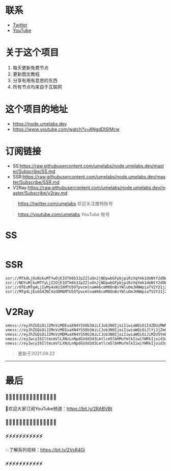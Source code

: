 # 联系
* [Twitter](https://twitter.com/UmeLabs)
* [YouTube](https://www.youtube.com/UmeLabs?sub_confirmation=1)


# 关于这个项目
1. 每天更新免费节点
2. 更新图文教程
3. 分享有用有意思的东西
4. 所有节点均来自于互联网

# 这个项目的地址

* https://node.umelabs.dev
* https://www.youtube.com/watch?v=ANgdDISlMcw

# 订阅链接

* SS:https://raw.githubusercontent.com/umelabs/node.umelabs.dev/master/Subscribe/SS.md
* SSR:https://raw.githubusercontent.com/umelabs/node.umelabs.dev/master/Subscribe/SSR.md
* V2Ray:https://raw.githubusercontent.com/umelabs/node.umelabs.dev/master/Subscribe/v2ray.md

> https://twitter.com/umelabs 欢迎关注推特账号

> https://youtube.com/umelabs YouTube 账号

# SS

```http

```

# SSR

```http
ssr://MTk0LjUuNzkuMTYwOjE1OTk6b3JpZ2luOnJjNDpwbGFpbjpiRzVqYmk1dmNtY2dOWEkvP29iZnNwYXJhbT0mcmVtYXJrcz01TC1FNTcyWDVwYXZVUSZncm91cD1URzVqYmk1dmNtYw
ssr://NDYuMjkuMTYyLjI2OjE1OTk6b3JpZ2luOnJjNDpwbGFpbjpiRzVqYmk1dmNtY2dOWEkvP29iZnNwYXJhbT0mcmVtYXJrcz01TC1FNTcyWDVwYXZVZyZncm91cD1URzVqYmk1dmNtYw
ssr://OTEuMTg4LjIyMy4xNzI6MTU5OTpvcmlnaW46cmM0OnBsYWluOmJHNWpiaTV2Y21jZ05YSS8_b2Jmc3BhcmFtPSZyZW1hcmtzPTVMLUU1NzJYNXBhdlV3Jmdyb3VwPVRHNWpiaTV2Y21j
ssr://MTg4LjExOS42NC4xODM6MTU5OTpvcmlnaW46cmM0OnBsYWluOmJHNWpiaTV2Y21jZ05YSS8_b2Jmc3BhcmFtPSZyZW1hcmtzPTVMLUU1NzJYNXBhdlZBJmdyb3VwPVRHNWpiaTV2Y21j
```

# V2Ray

```http
vmess://eyJhZGQiOiJ2MnVzMDEuaXN4YS50b3AiLCJob3N0IjoiIiwiaWQiOiI4ZDUzMWNkNC1mZDMyLTQ0NWUtYjNhYS0yNjU3YmZkNzZiNDgiLCJuZXQiOiJ3cyIsInBhdGgiOiJcL3JheSIsInBvcnQiOiI0NDMiLCJwcyI6ImlzeC55dC0wMSIsInRscyI6InRscyIsInYiOjIsImFpZCI6MCwidHlwZSI6Im5vbmUifQo=
vmess://eyJhZGQiOiJ2MnVzMDIuaXN4YS50b3AiLCJob3N0IjoiIiwiaWQiOiJlYjJjZmQ3OS03YWU2LTRlZWUtYWNjYi1hMjEwYzA0NDI2MDEiLCJuZXQiOiJ3cyIsInBhdGgiOiJcL3JheSIsInBvcnQiOiI0NDMiLCJwcyI6ImlzeC55dC0wMiIsInRscyI6InRscyIsInYiOjIsImFpZCI6MCwidHlwZSI6Im5vbmUifQo=
vmess://eyJhZGQiOiJ2MnVzMDMuaXN4YS50b3AiLCJob3N0IjoiIiwiaWQiOiJiM2U5YmEwMy1lYTIxLTRkNjAtYTk5MC05ZTVhZmIzNGUwNzciLCJuZXQiOiJ3cyIsInBhdGgiOiJcL3JheSIsInBvcnQiOiI0NDMiLCJwcyI6ImlzeC55dC0wMyIsInRscyI6InRscyIsInYiOjIsImFpZCI6MCwidHlwZSI6Im5vbmUifQo=
vmess://eyJwcyI6IltmcmVlLXNzLnNpdGVdd3d3Lmtlcm5lbHMuYmlkIiwiYWRkIjoid3d3Lmtlcm5lbHMuYmlkIiwicG9ydCI6IjQ0MyIsImlkIjoiNDhiYmFkZmYtZDllMy05MmRhLTkxNDMtYTAwYTNlOTExYWJiIiwiYWlkIjoiMCIsIm5ldCI6IndzIiwidHlwZSI6Im5vbmUiLCJob3N0IjoiL3dzIiwidGxzIjoidGxzIn0=
vmess://eyJwcyI6IltmcmVlLXNzLnNpdGVdd3d3Lmtlcm5lbHMuYmlkIiwiYWRkIjoid3d3Lmtlcm5lbHMuYmlkIiwicG9ydCI6IjgwIiwiaWQiOiJmOTkxNTk2Mi0wZTEzLTMwMmItOTVjNi02MzAxMzg4ODM4YzkiLCJhaWQiOiIwIiwibmV0Ijoid3MiLCJ0eXBlIjoibm9uZSIsImhvc3QiOiIvd3MiLCJ0bHMiOiJub25lIn0=
```



> 更新于2021.08.22

---

# 最后
### 🌸🌸🌸🌸🌸🌸🌸🌸🌸🌸🌸🌸🌸🌸🌸

👏欢迎大家订阅YouTube频道：https://bit.ly/2RABVBt

### 🌸🌸🌸🌸🌸🌸🌸🌸🌸🌸🌸🌸🌸🌸🌸



### ⚡️⚡️⚡️⚡️⚡️⚡️⚡️⚡️⚡️⚡️⚡️

💥了解系列视频：https://bit.ly/2VsR4Gi

### ⚡️⚡️⚡️⚡️⚡️⚡️⚡️⚡️⚡️⚡️⚡️
